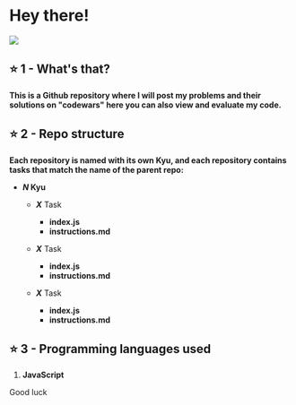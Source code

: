 <div>
  <h1>Hey there!</h1>

  <img src="https://assets-global.website-files.com/62e3ee10882dc50bcae8d07a/634816d46fc4a32b2a583416_codewars-og-image.png">

  <h2>⭐ 1 - What's that?</h2>
  <p><b>This is a Github repository where I will post my problems and their solutions on "codewars" here you can also view and evaluate my code.</b></p>

  <h2>⭐ 2 - Repo structure</h2>
  <p><b>Each repository is named with its own Kyu, and each repository contains tasks that match the name of the parent repo:</b></p>

  <ul>
    <li><b><i>N</i> Kyu</b></li>
    <ul>
      <li><b><i>X</i></b> Task</li>
      <ul>
        <li><b>index.js</b></li>
        <li><b>instructions.md</b></li>
      </ul>
    </ul>
    <ul>
      <li><b><i>X</i></b> Task</li>
      <ul>
        <li><b>index.js</b></li>
        <li><b>instructions.md</b></li>
      </ul>
    </ul>
        <ul>
      <li><b><i>X</i></b> Task</li>
      <ul>
        <li><b>index.js</b></li>
        <li><b>instructions.md</b></li>
      </ul>
    </ul>
  </ul>

  <h2>⭐ 3 - Programming languages used</h2>
  <ol>
    <li><b>JavaScript</b></li>
  </ol>
</div>


Good luck
